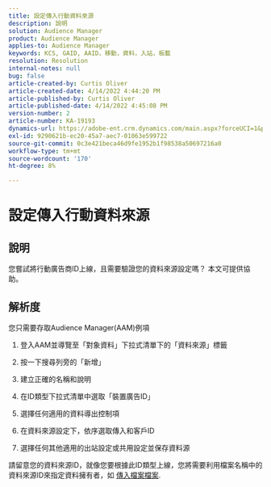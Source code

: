 ```yaml
---
title: 設定傳入行動資料來源
description: 說明
solution: Audience Manager
product: Audience Manager
applies-to: Audience Manager
keywords: KCS, GAID, AAID，移動，資料，入站，板載
resolution: Resolution
internal-notes: null
bug: false
article-created-by: Curtis Oliver
article-created-date: 4/14/2022 4:44:20 PM
article-published-by: Curtis Oliver
article-published-date: 4/14/2022 4:45:08 PM
version-number: 2
article-number: KA-19193
dynamics-url: https://adobe-ent.crm.dynamics.com/main.aspx?forceUCI=1&pagetype=entityrecord&etn=knowledgearticle&id=e23c681f-12bc-ec11-983f-0022480a30fa
exl-id: 9290621b-ec20-45a7-aec7-01063e599722
source-git-commit: 0c3e421beca46d9fe1952b1f98538a50697216a0
workflow-type: tm+mt
source-wordcount: '170'
ht-degree: 8%

---
```


# 設定傳入行動資料來源

## 說明

您嘗試將行動廣告商ID上線，且需要驗證您的資料來源設定嗎？ 本文可提供協助。 

## 解析度


您只需要存取Audience Manager(AAM)例項

1) 登入AAM並導覽至「對象資料」下拉式清單下的「資料來源」標籤

2) 按一下搜尋列旁的「新增」

3) 建立正確的名稱和說明

4) 在ID類型下拉式清單中選取「裝置廣告ID」

5) 選擇任何適用的資料導出控制項

6) 在資料來源設定下，依序選取傳入和客戶ID

7) 選擇任何其他適用的出站設定或共用設定並保存資料源



請留意您的資料來源ID，就像您要根據此ID類型上線，您將需要利用檔案名稱中的資料來源ID來指定資料擁有者，如 [傳入檔案檔案](https://experienceleague.adobe.com/docs/audience-manager/user-guide/implementation-integration-guides/sending-audience-data/batch-data-transfer-process/inbound-s3-filenames.html?lang=zh-Hant).
